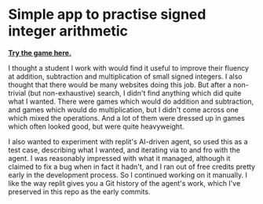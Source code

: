 # Simple app to practise signed integer arithmetic

**[Try the game here.](https://bennorth.github.io/integer-arithmetic-practice/)**

I thought a student I work with would find it useful to improve their
fluency at addition, subtraction and multiplication of small signed
integers.  I also thought that there would be many websites doing this
job.  But after a non-trivial (but non-exhaustive) search, I didn't
find anything which did quite what I wanted.  There were games which
would do addition and subtraction, and games which would do
multiplication, but I didn't come across one which mixed the
operations.  And a lot of them were dressed up in games which often
looked good, but were quite heavyweight.

I also wanted to experiment with replit's AI-driven agent, so used
this as a test case, describing what I wanted, and iterating via to
and fro with the agent.  I was reasonably impressed with what it
managed, although it claimed to fix a bug when in fact it hadn't, and
I ran out of free credits pretty early in the development process.  So
I continued working on it manually.  I like the way replit gives you a
Git history of the agent's work, which I've preserved in this repo as
the early commits.
